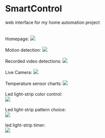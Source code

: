 # SmartControl
web interface for my home automation project<br>
<br><br>
Homepage:
<img src=https://user-images.githubusercontent.com/26147769/189451928-a67ce50d-f80e-4660-8677-71830e2923f5.png><br />
<br>
Motion detection:
<img src=https://user-images.githubusercontent.com/26147769/183503557-2d078b8b-3387-4c55-aaf1-16534c984ca1.png><br />
<br>
Recorded video detections:
<img src=https://user-images.githubusercontent.com/26147769/183503571-8de5b802-e187-47c2-ae23-b21cd817b516.png><br />
<br>
Live Camera:
<img src=https://user-images.githubusercontent.com/26147769/183503580-54221051-ef27-440f-b71c-41021939d674.png><br />
<br>
Temperature sensor charts:
<img src=https://user-images.githubusercontent.com/26147769/183503591-53e28691-70f4-4a85-a667-01c7d85bcd52.png><br />
<br>
Led light-strip color control:
<br>
<img src=https://user-images.githubusercontent.com/26147769/183503602-a92478f4-5a2d-4136-aadb-c8285023b236.png><br />
<br>
Led light-strip pattern choice:
<br>
<img src=https://user-images.githubusercontent.com/26147769/183503629-90739d43-449c-4731-8787-4f1c479d3c73.png><br />
<br>
led light-strip timer:
<br>
<img src=https://user-images.githubusercontent.com/26147769/183503644-8eb12ef9-7a13-4744-ad0d-9e0421c1c0c2.png><br />
